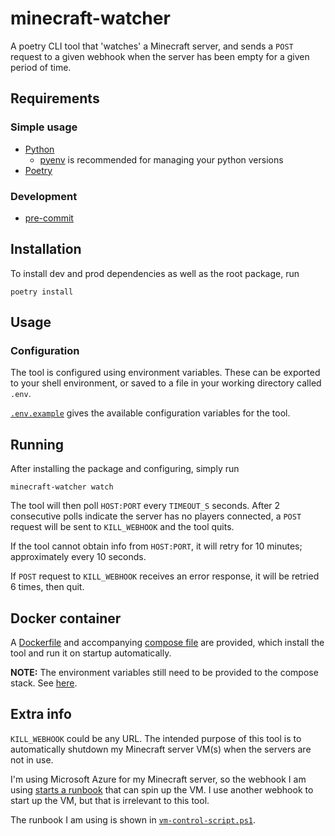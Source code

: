 # minecraft-watcher
A poetry CLI tool that 'watches' a Minecraft server,
and sends a `POST` request to a given webhook when the server has been empty for a given period of time.

## Requirements

### Simple usage
  - [Python](https://www.python.org/)
    - [pyenv](https://github.com/pyenv/pyenv) is recommended for managing your python versions
  - [Poetry](https://python-poetry.org/docs/#installation)

### Development
  - [pre-commit](https://pre-commit.com/#install)

## Installation

To install dev and prod dependencies as well as the root package, run

```shell
poetry install
```

## Usage

### Configuration

The tool is configured using environment variables.
These can be exported to your shell environment,
or saved to a file in your working directory called `.env`.

[`.env.example`](./.env.example) gives the available configuration
variables for the tool.

## Running
After installing the package and configuring, simply run

```shell
minecraft-watcher watch
```

The tool will then poll `HOST:PORT` every `TIMEOUT_S` seconds.
After 2 consecutive polls indicate the server has no players connected,
a `POST` request will be sent to `KILL_WEBHOOK` and the tool quits.

If the tool cannot obtain info from `HOST:PORT`,
it will retry for 10 minutes; approximately every 10 seconds.

If `POST` request to `KILL_WEBHOOK` receives an error response,
it will be retried 6 times, then quit.

## Docker container

A [Dockerfile](./Dockerfile) and accompanying [compose file](./docker-compose.yml) are provided,
which install the tool and run it on startup automatically.

**NOTE:** The environment variables still need to be provided to the compose stack.
See [here](https://docs.docker.com/compose/environment-variables/set-environment-variables).

## Extra info
`KILL_WEBHOOK` could be any URL.
The intended purpose of this tool is to automatically shutdown my Minecraft server
VM(s) when the servers are not in use.

I'm using Microsoft Azure for my Minecraft server,
so the webhook I am using [starts a runbook](https://learn.microsoft.com/en-us/azure/automation/automation-webhooks)
that can spin up the VM.
I use another webhook to start up the VM, but that is irrelevant to this tool.

The runbook I am using is shown in [`vm-control-script.ps1`](./vm-control-script.ps1).
